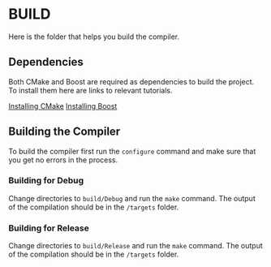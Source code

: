 # BUILD

Here is the folder that helps you build the compiler.

## Dependencies

Both CMake and Boost are required as dependencies to build the project. To install them here are links to relevant tutorials.

[Installing CMake](https://cmake.org/install/)
[Installing Boost](https://theboostcpplibraries.com/introduction-installation)

## Building the Compiler

To build the compiler first run the `configure` command and make sure that you get no errors in the process.

### Building for Debug

Change directories to `build/Debug` and run the `make` command. The output of the compilation should be in the `/targets` folder.

### Building for Release

Change directories to `build/Release` and run the `make` command. The output of the compilation should be in the `/targets` folder.
